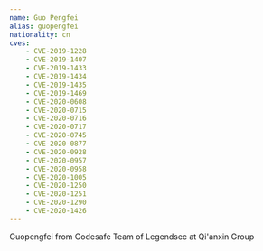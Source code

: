 ```yaml
---
name: Guo Pengfei
alias: guopengfei
nationality: cn
cves:
    - CVE-2019-1228
    - CVE-2019-1407
    - CVE-2019-1433
    - CVE-2019-1434
    - CVE-2019-1435
    - CVE-2019-1469
    - CVE-2020-0608
    - CVE-2020-0715
    - CVE-2020-0716
    - CVE-2020-0717
    - CVE-2020-0745
    - CVE-2020-0877
    - CVE-2020-0928
    - CVE-2020-0957
    - CVE-2020-0958
    - CVE-2020-1005
    - CVE-2020-1250
    - CVE-2020-1251
    - CVE-2020-1290
    - CVE-2020-1426
---
```

Guopengfei from Codesafe Team of Legendsec at Qi'anxin Group
